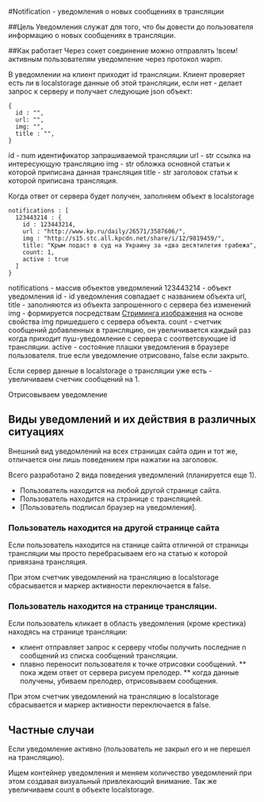 #Notification - уведомления о новых сообщениях в трансляции

##Цель
Уведомления служат для того, что бы довести до пользователя информацию о новых
сообщениях в трансляции.

##Как работает
Через сокет соединение можно отправлять !всем! активным пользователям уведомление через протокол wapm.

В уведомлении на клиент приходит id трансляции.
Клиент проверяет есть ли в localstorage данные об этой трансляции, если нет -
делает запрос к серверу и получает следующие json объект:

```
{
  id : "",
  url: "",
  img: "",
  title : "",
}
```

id - num идентификатор запрашиваемой трансляции
url - str  ссылка на интересующую трансляцию
img - str обложка основной статьи к которой приписана данная трансляция
title - str заголовок статьи к которой приписана трансляция.

Когда ответ от сервера будет получен, заполняем объект в localstorage

```
notifications : [
  123443214 : {
    id : 123443214,
    url : "http://www.kp.ru/daily/26571/3587606/",
    img : "http://s15.stc.all.kpcdn.net/share/i/12/9819459/",
    title: "Крым подаст в суд на Украину за «два десятилетия грабежа",
    count: 1,
    active : true
  ]
}
```
notifications - массив объектов уведомлений
123443214 - объект уведомления
id - id уведомления совпадает с названием объекта
url, title - заполняются из объекта запрошенного с сервера без изменений
img - формируется посредствам [Стриминга изображения](http://teamwork.dev.kp.ru/projects/mobile/wiki/Striming) на основе свойства img пришедшего с сервера объекта.
count - счетчик сообщений добавленных в трансляцию, он увеличивается каждый раз когда приходит пуш-уведомление с сервера с соответсвующие id трансляции.
active - состояние плашки уведомления в браузере пользователя. true если уведомление отрисовано, false если закрыто.

Если сервер данные в localstorage о трансляции уже есть - увеличиваем счетчик сообщений на 1.

Отрисовываем уведомление

## Виды уведомлений и их действия в различных ситуациях

Внешний вид уведомлений на всех страницах сайта один и тот же, отличается они лишь поведением при нажатии на заголовок.

Всего разработано 2 вида поведения уведомлений (планируется еще 1).

* Пользователь находится на любой другой странице сайта.
* Пользователь находится на странице с трансляцией.
* [Пользователь подписал браузер на уведомления].

### Пользователь находится на другой странице сайта
Если пользователь находится на станице сайта отличной от страницы трансляции мы просто перебрасываем его на статью к которой привязана трансляция.

При этом счетчик уведомлений на трансляцию в localstorage сбрасывается и маркер активности переключается в false.

### Пользователь находится на странице трансляции.
Если пользователь кликает в область уведомления (кроме крестика) находясь на странице трансляции:
* клиент отправляет запрос к серверу чтобы получить последние n сообщений из списка сообщений трансляции.
* плавно переносит пользователя к точке отрисовки сообщений.
** пока ждем ответ от сервера рисуем прелодер.
** когда данные получены, убиваем прелодер, отрисовываем сообщения.

При этом счетчик уведомлений на трансляцию в localstorage сбрасывается и маркер активности переключается в false.


## Частные случаи
Если уведомление активно (пользователь не закрыл его и не перешел на трансляцию).

Ищем контейнер уведомления и меняем количество уведомлений при этом создавая визуальный привлекающий внимание. Так же увеличиваем count в объекте localstorage.
